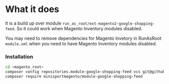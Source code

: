 # What it does

It is a build up over module `run_as_root/ext-magento2-google-shopping-feed`. So it could work when Magento Inventory modules disabled.

You may need to remove dependencies for Magento Invetory in RunAsRoot `module.xml` when you need to have Magento Inventory modules disabled.

### Installation

```bash
cd <magento_root>
composer config repositories.module-google-shopping-feed vcs git@github.com:minisportmagento/module-google-shopping-feed.git
composer require minisportmagento/module-google-shopping-feed
```
